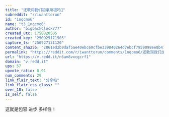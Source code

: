 ```yaml
---
title: "还敢润我们加拿斯坦吗🤭"
subreddit: "r/iwanttorun"
id: "1nqcmo6"
name: "t3_1nqcmo6"
author: "bigbackclock777"
created_utc: 1758820505
created_key: "250925171505"
capture_ts: "250927131120"
content_sha256: "2861ed2b9daf5ae40ebc69cfbe339840264d7ebcf7959098ee8b475a078574bf"
permalink: "https://reddit.com/r/iwanttorun/comments/1nqcmo6/还敢润我们加拿斯坦吗/"
url: "https://v.redd.it/n6am8vxcgcrf1"
domain: "v.redd.it"
ups: 57
upvote_ratio: 0.91
num_comments: 29
link_flair_text: "分享帖"
link_flair_css_class: ""
over_18: false
is_self: false
---
```


这就是包容 进步 多样性！

